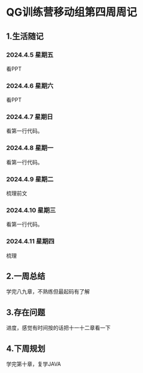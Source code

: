 # QG训练营移动组第四周周记

## 1.生活随记

### 		2024.4.5 星期五

看PPT

### 2024.4.6 星期六

看PPT

### 		2024.4.7 星期日

看第一行代码。

### 		2024.4.8 星期一

看第一行代码。

### 		2024.4.9 星期二

梳理前文

### 		2024.4.10 星期三

看第一行代码。

### 2024.4.11 星期四

梳理

## 2.一周总结

学完八九章，不熟练但最起码有了解

## 3.存在问题

进度，感觉有时间按的话把十一十二章看一下

## 4.下周规划

学完第十章，复学JAVA